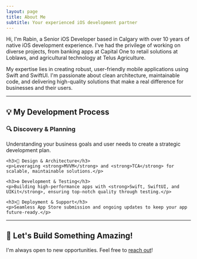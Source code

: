 ```yaml
---
layout: page
title: About Me
subtitle: Your experienced iOS development partner
---
```


<div class="container">
  
  <p>Hi, I'm Rabin, a Senior iOS Developer based in Calgary with over 10 years of native iOS development experience. I've had the privilege of working on diverse projects, from banking apps at Capital One to retail solutions at Loblaws, and agricultural technology at Telus Agriculture.</p>
  <p>My expertise lies in creating robust, user-friendly mobile applications using Swift and SwiftUI. I'm passionate about clean architecture, maintainable code, and delivering high-quality solutions that make a real difference for businesses and their users.</p>

  <hr>

  <h2>💡 My Development Process</h2>
    <h3>🔍 Discovery & Planning</h3>
    <p>Understanding your business goals and user needs to create a strategic development plan.</p>

    <h3>🎨 Design & Architecture</h3>
    <p>Leveraging <strong>MVVM</strong> and <strong>TCA</strong> for scalable, maintainable solutions.</p>

    <h3>⚙️ Development & Testing</h3>
    <p>Building high-performance apps with <strong>Swift, SwiftUI, and UIKit</strong>, ensuring top-notch quality through testing.</p>

    <h3>🚀 Deployment & Support</h3>
    <p>Seamless App Store submission and ongoing updates to keep your app future-ready.</p>

  <hr>

  <div class="text-center">
    <h2>📩 Let's Build Something Amazing!</h2>
    <p>I'm always open to new opportunities. Feel free to <a href="/contact">reach out</a>!</p>
  </div>

</div>
